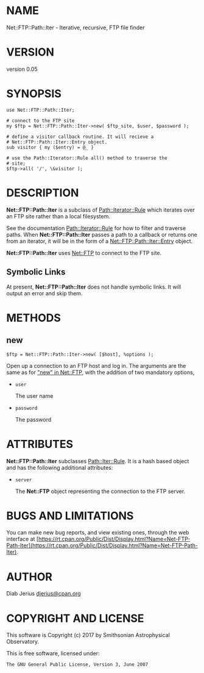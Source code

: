 # NAME

Net::FTP::Path::Iter - Iterative, recursive, FTP file finder

# VERSION

version 0.05

# SYNOPSIS

    use Net::FTP::Path::Iter;

    # connect to the FTP site
    my $ftp = Net::FTP::Path::Iter->new( $ftp_site, $user, $password );

    # define a visitor callback routine. It will recieve a
    # Net::FTP::Path::Iter::Entry object.
    sub visitor { my ($entry) = @_ }

    # use the Path::Iterator::Rule all() method to traverse the
    # site;
    $ftp->all( '/', \&visitor );

# DESCRIPTION

**Net::FTP::Path::Iter** is a subclass of [Path::Iterator::Rule](https://metacpan.org/pod/Path::Iterator::Rule) which
iterates over an FTP site rather than a local filesystem.

See the documentation [Path::Iterator::Rule](https://metacpan.org/pod/Path::Iterator::Rule) for how to filter and
traverse paths.  When **Net::FTP::Path::Iter** passes a path to a callback or
returns one from an iterator, it will be in the form of a
[Net::FTP::Path::Iter::Entry](https://metacpan.org/pod/Net::FTP::Path::Iter::Entry) object.

**Net::FTP::Path::Iter** uses [Net::FTP](https://metacpan.org/pod/Net::FTP) to connect to the FTP site.

## Symbolic Links

At present, **Net::FTP::Path::Iter** does not handle symbolic links. It will
output an error and skip them.

# METHODS

## new

    $ftp = Net::FTP::Path::Iter->new( [$host], %options );

Open up a connection to an FTP host and log in.  The arguments
are the same as for ["new" in Net::FTP](https://metacpan.org/pod/Net::FTP#new), with the addition of two
mandatory options,

- `user`

    The user name

- `password`

    The password

# ATTRIBUTES

**Net::FTP::Path::Iter** subclasses [Path::Iter::Rule](https://metacpan.org/pod/Path::Iter::Rule). It is a hash based object
and has the following additional attributes:

- `server`

    The **Net::FTP** object representing the connection to the FTP server.

# BUGS AND LIMITATIONS

You can make new bug reports, and view existing ones, through the
web interface at [https://rt.cpan.org/Public/Dist/Display.html?Name=Net-FTP-Path-Iter](https://rt.cpan.org/Public/Dist/Display.html?Name=Net-FTP-Path-Iter).

# AUTHOR

Diab Jerius <djerius@cpan.org>

# COPYRIGHT AND LICENSE

This software is Copyright (c) 2017 by Smithsonian Astrophysical Observatory.

This is free software, licensed under:

    The GNU General Public License, Version 3, June 2007
